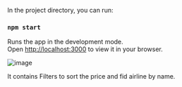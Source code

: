 In the project directory, you can run:

### `npm start`

Runs the app in the development mode.\
Open [http://localhost:3000](http://localhost:3000) to view it in your browser.

![image](https://github.com/tayal121rebalance/propacity/assets/108736898/3e64879c-ba88-4d2c-b1e8-70096ec9294a)

It contains Filters to sort the price and fid airline by name.

